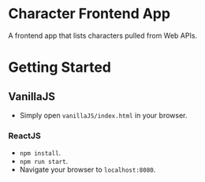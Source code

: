 # Character Frontend App
A frontend app that lists characters pulled from Web APIs.

# Getting Started

## VanillaJS
- Simply open `vanillaJS/index.html` in your browser.

### ReactJS

- `npm install`.
- `npm run start`.
- Navigate your browser to `localhost:8080`.

